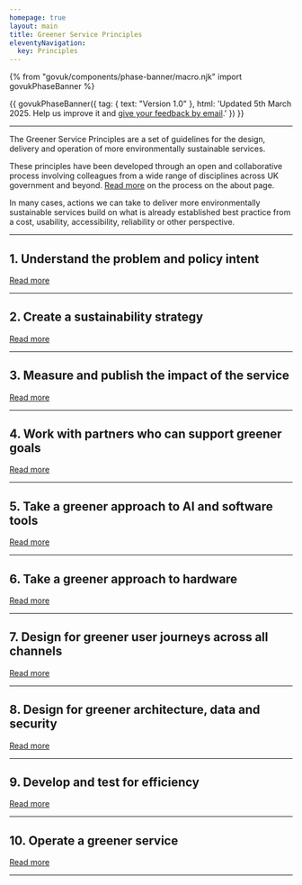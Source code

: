 ```yaml
---
homepage: true
layout: main
title: Greener Service Principles
eleventyNavigation:
  key: Principles
---
```


{% from "govuk/components/phase-banner/macro.njk" import govukPhaseBanner %}

{{ govukPhaseBanner({
  tag: {
    text: "Version 1.0"
  },
  html: 'Updated 5th March 2025. Help us improve it and <a class="govuk-link" href="#">give your feedback by email</a>.'
}) }}

* * *

The Greener Service Principles are a set of guidelines for the design, delivery and operation of more environmentally sustainable services.

These principles have been developed through an open and collaborative process involving colleagues from a wide range of disciplines across UK government and beyond. [Read more](#) on the process on the about page.

<div class="govuk-inset-text app-wcag-callout">
  <p class="govuk-body">In many cases, actions we can take to deliver more environmentally sustainable services build on what is already established best practice from a cost, usability, accessibility, reliability or other perspective.</p>
</div>


* * *
## 1\. Understand the problem and policy intent
[Read more](principles/1-understand-the-problem-and-policy-intent)
* * *

## 2\. Create a sustainability strategy
[Read more](principles/2-create-a-sustainability-strategy)

* * *

## 3\. Measure and publish the impact of the service
[Read more](#)

* * *

## 4\. Work with partners who can support greener goals
[Read more](principles/4-work-with-partners-who-can-support-your-greener-goals)

* * *

## 5\. Take a greener approach to AI and software tools
[Read more](principles/5-take-a-greener-approach-to-AI-and-software-tools)

* * *

## 6\. Take a greener approach to hardware
[Read more](principles/6-take-a-greener-approach-to-hardware)

* * *

## 7\. Design for greener user journeys across all channels
[Read more](principles/7-design-for-greener-user-journeys-across-all-channels)

* * *

## 8\. Design for greener architecture, data and security
[Read more](principles/8-design-for-greener-architecture-data-security)

* * *

## 9\. Develop and test for efficiency
[Read more](principles/9-develop-and-test-for-efficency)

* * *

## 10\. Operate a greener service
[Read more](principles/10-operate-a-greener-service)

* * *
